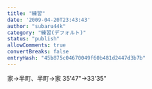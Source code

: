 ```yaml
---
title: "練習"
date: '2009-04-20T23:43:43'
author: "subaru44k"
category: "練習(デフォルト)"
status: "publish"
allowComments: true
convertBreaks: false
entryHash: "45b875c04670049f60b481d2447d3b7b"
---
```

家→半町、半町→家
35'47"→33'35"
